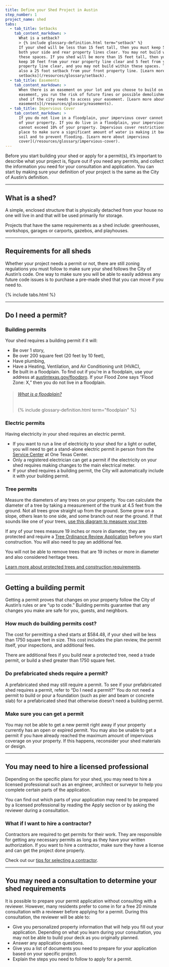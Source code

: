 ```yaml
---
title: Define your Shed Project in Austin
step_number: 1
project_name: shed
tabs:
  - tab_title: Setbacks
    tab_content_markdown: >
      What is a setback?
      > {% include glossary-definition.html term="setback" %}
      If your shed will be less than 15 feet tall, then you must keep 5 feet from
      both your side and rear property lines clear. You may not build within
      these spaces. If you shed will be more than 15 feet tall, then you must
      keep 10 feet from your rear property line clear and 5 feet from your side
      property line clear, and you may not build within these spaces. There is
      also a 25 foot setback from your front property line. [Learn more about
      setbacks](/resources/glossary/setback).
  - tab_title: Easements
    tab_content_markdown: >
      When there is an easement on your lot and you choose to build on the
      easement, you run the risk of future fines or possible demolishment of your
      shed if the city needs to access your easement. [Learn more about
      easements](/resources/glossary/easements).
  - tab_title: Impervious Cover
    tab_content_markdown: >
      If you do not live in a floodplain, your impervious cover cannot exceed 45%
      of your property. If you do live in a floodplain, your impervious cover
      cannot exceed 10% of your property. Impervious cover restrictions are in
      place to make sure a significant amount of water is making it back into the
      soil and to prevent flooding. [Learn more about impervious
      cover](/resources/glossary/impervious-cover).
---
```



Before you start building your shed or apply for a permit(s), it’s important to describe what your project is, figure out if you need any permits, and collect the information you need for your consultation and application. You can start by making sure your definition of your project is the same as the City of Austin’s definition.

---

## What is a shed?

A simple, enclosed structure that is physically detached from your house no one will live in and that will be used primarily for storage.

Projects that have the same requirements as a shed include: greenhouses, workshops, garages or carports, gazebos, and playhouses.

---

## Requirements for all sheds

Whether your project needs a permit or not, there are still zoning regulations you must follow to make sure your shed follows the City of Austin’s code. One way to make sure you will be able to easily address any future code issues is to purchase a pre-made shed that you can move if you need to.

{% include tabs.html %}

---

## Do I need a permit?

### Building permits

Your shed requires a building permit if it will:

* Be over 1 story,
* Be over 200 square feet (20 feet by 10 feet),
* Have plumbing,
* Have a Heating, Ventilation, and Air Conditioning unit (HVAC),
* Be built in a floodplain. To find out if you're in a floodplain, use your address at [austintexas.gov/floodpro](http://austintexas.gov/floodpro/). If your Flood Zone says “Flood Zone: X,” then you do not live in a floodplain.

> ###### [What is a floodplain?](/residential-toolkit/glossary/floodplain)
>
> {% include glossary-definition.html term="floodplain" %}

### Electric permits

Having electricity in your shed requires an electric permit.

* If you want to run a line of electricity to your shed for a light or outlet, you will need to get a stand-alone electric permit in person from the [Service Center](/contact/#service-center) at One Texas Center.
* Only a registered electrician can get a permit if the electricity on your shed requires making changes to the main electrical meter.
* If your shed requires a building permit, the City will automatically include it with your building permit.

### Tree permits

Measure the diameters of any trees on your property. You can calculate the diameter of a tree by taking a measurement of the trunk at 4.5 feet from the ground. Not all trees grow straight up from the ground. Some grow on a slope, others lean to one side, and some branch out near the ground. If that sounds like one of your trees, [use this diagram to measure your tree](https://www.austintexas.gov/sites/default/files/files/Planning/City_Arborist/Tree_Measurement_Diagram.pdf).

If any of your trees measure 19 inches or more in diameter, they are protected and require a [Tree Ordinance Review Application](http://www.austintexas.gov/sites/default/files/files/Planning/Applications_Forms/tree_permit.pdf) before you start construction. You will also need to pay an additional fee.

You will not be able to remove trees that are 19 inches or more in diameter and also considered heritage trees.

[Learn more about protected trees and construction requirements](/residential-toolkit/building-near-a-tree/).

---

## Getting a building permit

Getting a permit proves that changes on your property follow the City of Austin’s rules or are “up to code.” Building permits guarantee that any changes you make are safe for you, guests, and neighbors.&nbsp;

### How much do building permits cost?

The cost for permitting a shed starts at $584.48, if your shed will be less than 1750 square feet in size. This cost includes the plan review, the permit itself, your inspections, and additional fees.

There are additional fees if you build near a protected tree, need a trade permit, or build a shed greater than 1750 square feet.

### Do prefabricated sheds require a permit?

A prefabricated shed may still require a permit. To see if your prefabricated shed requires a permit, refer to “Do I need a permit?” You do not need a permit to build or pour a foundation (such as pier and beam or concrete slab) for a prefabricated shed that otherwise doesn’t need a building permit.

### Make sure you can get a permit

You may not be able to get a new permit right away if your property currently has an open or expired permit. You may also be unable to get a permit if you have already reached the maximum amount of impervious coverage on your property. If this happens, reconsider your shed materials or design.

---

## You may need to hire a licensed professional

Depending on the specific plans for your shed, you may need to hire a licensed professional such as an engineer, architect or surveyor to help you complete certain parts of the application.

You can find out which parts of your application may need to be prepared by a licensed professional by reading the Apply section or by asking the reviewer during a consultation.

### What if I want to hire a contractor?

Contractors are required to get permits for their work. They are responsible for getting any necessary permits as long as they have your written authorization. If you want to hire a contractor, make sure they have a license and can get the project done properly.

Check out our [tips for selecting a contractor](http://www.austintexas.gov/page/how-select-contractor).

---

## You may need a consultation to determine your shed requirements

It is possible to prepare your permit application without consulting with a reviewer. However, many residents prefer to come in for a free 20 minute consultation with a reviewer before applying for a permit. During this consultation, the reviewer will be able to:

* Give you personalized property information that will help you fill out your application. Depending on what you learn during your consultation, you may not be able to build your deck as you originally planned.
* Answer any application questions.
* Give you a list of documents you need to prepare for your application based on your specific project.
* Explain the steps you need to follow to apply for a permit.
